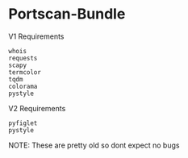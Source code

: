 # Portscan-Bundle
V1 Requirements
```
whois
requests
scapy
termcolor
tqdm
colorama
pystyle
```
V2 Requirements
```
pyfiglet
pystyle
```

NOTE: These are pretty old so dont expect no bugs
